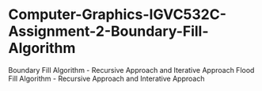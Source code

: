 # Computer-Graphics-IGVC532C-Assignment-2-Boundary-Fill-Algorithm
Boundary Fill Algorithm - Recursive Approach and Iterative Approach 
Flood Fill Algorithm - Recursive Approach and Interative Approach
